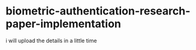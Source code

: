 # biometric-authentication-research-paper-implementation

i will upload the details in a little time

